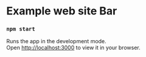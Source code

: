 # Example web site Bar

### `npm start`

Runs the app in the development mode.\
Open [http://localhost:3000](http://localhost:3000) to view it in your browser.
